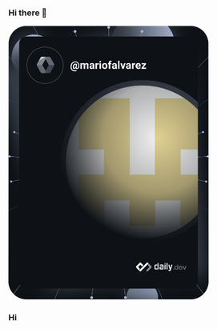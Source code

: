### Hi there 👋

<a href="https://github.com/mariofalvarez"><img src="https://github.com/mariofalvarez/mariofalvarez/blob/main/devcard.svg" width="400" alt="Mario Alvarez's Dev Card"/></a>

### Hi

<!--
**mariofalvarez/mariofalvarez** is a ✨ _special_ ✨ repository because its `README.md` (this file) appears on your GitHub profile.

Here are some ideas to get you started:

- 🔭 I’m currently working on ...
- 🌱 I’m currently learning ...
- 👯 I’m looking to collaborate on ...
- 🤔 I’m looking for help with ...
- 💬 Ask me about ...
- 📫 How to reach me: ...
- 😄 Pronouns: ...
- ⚡ Fun fact: ...
-->

